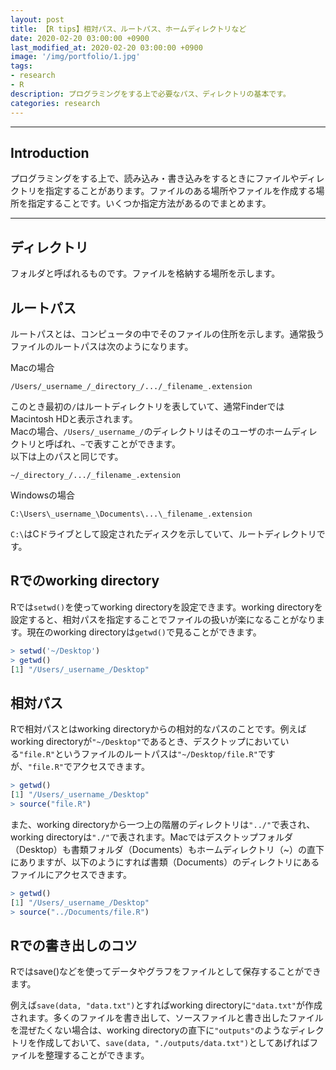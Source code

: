```yaml
---
layout: post
title: 【R tips】相対パス、ルートパス、ホームディレクトリなど
date: 2020-02-20 03:00:00 +0900
last_modified_at: 2020-02-20 03:00:00 +0900
image: '/img/portfolio/1.jpg'
tags:
- research
- R
description: プログラミングをする上で必要なパス、ディレクトリの基本です。
categories: research
---
```


---


## Introduction

プログラミングをする上で、読み込み・書き込みをするときにファイルやディレクトリを指定することがあります。ファイルのある場所やファイルを作成する場所を指定することです。いくつか指定方法があるのでまとめます。

---

## ディレクトリ

フォルダと呼ばれるものです。ファイルを格納する場所を示します。

## ルートパス

ルートパスとは、コンピュータの中でそのファイルの住所を示します。通常扱うファイルのルートパスは次のようになります。

Macの場合
```
/Users/_username_/_directory_/.../_filename_.extension
```

このとき最初の`/`はルートディレクトリを表していて、通常FinderではMacintosh HDと表示されます。  
Macの場合、`/Users/_username_/`のディレクトリはそのユーザのホームディレクトリと呼ばれ、`~`で表すことができます。  
以下は上のパスと同じです。
```
~/_directory_/.../_filename_.extension
```


Windowsの場合
```
C:\Users\_username_\Documents\...\_filename_.extension
```

`C:\`はCドライブとして設定されたディスクを示していて、ルートディレクトリです。

## Rでのworking directory

Rでは`setwd()`を使ってworking directoryを設定できます。working directoryを設定すると、相対パスを指定することでファイルの扱いが楽になることがなります。現在のworking directoryは`getwd()`で見ることができます。

```R
> setwd('~/Desktop')
> getwd()
[1] "/Users/_username_/Desktop"
```

## 相対パス

Rで相対パスとはworking directoryからの相対的なパスのことです。例えばworking directoryが`"~/Desktop"`であるとき、デスクトップにおいている`"file.R"`というファイルのルートパスは`"~/Desktop/file.R"`ですが、`"file.R"`でアクセスできます。

```R
> getwd()
[1] "/Users/_username_/Desktop"
> source("file.R")
```

また、working directoryから一つ上の階層のディレクトリは`"../"`で表され、working directoryは`"./"`で表されます。Macではデスクトップフォルダ（Desktop）も書類フォルダ（Documents）もホームディレクトリ（~）の直下にありますが、以下のようにすれば書類（Documents）のディレクトリにあるファイルにアクセスできます。

```R
> getwd()
[1] "/Users/_username_/Desktop"
> source("../Documents/file.R")
```

## Rでの書き出しのコツ

Rではsave()などを使ってデータやグラフをファイルとして保存することができます。

例えば`save(data, "data.txt")`とすればworking directoryに`"data.txt"`が作成されます。多くのファイルを書き出して、ソースファイルと書き出したファイルを混ぜたくない場合は、working directoryの直下に`"outputs"`のようなディレクトリを作成しておいて、`save(data, "./outputs/data.txt")`としてあげればファイルを整理することができます。
